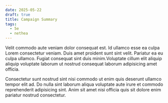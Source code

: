 ```yaml
---
date: 2025-05-22
draft: true
title: Campaign Summary
tags:
  - 5e
  - nethea
---
```

Velit commodo aute veniam dolor consequat est. Id ullamco esse ea culpa Lorem consectetur veniam. Duis amet proident sunt sint velit. Pariatur ea eu culpa ullamco. Fugiat consequat sint duis minim.Voluptate cillum elit aliquip aliquip voluptate laborum ut nostrud consequat laborum adipisicing amet officia.

Consectetur sunt nostrud sint nisi commodo ut enim quis deserunt ullamco tempor elit ad. Do nulla sint laborum aliqua voluptate aute irure et commodo reprehenderit adipisicing sint. Anim sit amet nisi officia quis sit dolore enim pariatur nostrud consectetur.